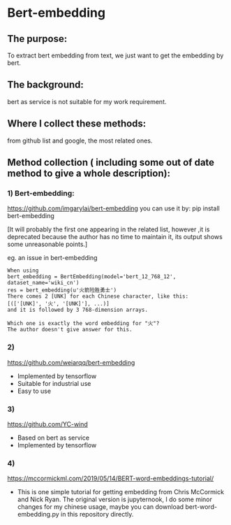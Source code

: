 # Bert-embedding

## The purpose:
To extract bert embedding from text, we just want to get the embedding by bert.

## The background:
bert as service is not suitable for my work requirement.

## Where I collect these methods:
from github list and google, the most related ones.

## Method collection ( including some out of date method to give a whole description):
### 1) Bert-embedding: 

https://github.com/imgarylai/bert-embedding you can use it by: pip install bert-embedding

[It will probably the first one appearing in the related list, however ,it is deprecated because the author has no time to maintain it, its output shows some unreasonable points.]

eg. an issue in bert-embedding

    When using 
    bert_embedding = BertEmbedding(model='bert_12_768_12', dataset_name='wiki_cn')
    res = bert_embedding(u'火箭险胜勇士')
    There comes 2 [UNK] for each Chinese character, like this:
    [(['[UNK]', '火', '[UNK]'], ...)]
    and it is followed by 3 768-dimension arrays.
 
    Which one is exactly the word embedding for "火"?  
    The author doesn't give answer for this.

### 2) 
   https://github.com/weiarqq/bert-embedding 
   - Implemented by tensorflow
   - Suitable for industrial use  
   - Easy to use

### 3) 
   https://github.com/YC-wind
   - Based on bert as service
   - Implemented by tensorflow
   
### 4) 
   https://mccormickml.com/2019/05/14/BERT-word-embeddings-tutorial/
   - This is one simple tutorial for getting embedding from Chris McCormick and Nick Ryan.
   The original version is jupyternook, I do some minor changes for my chinese usage, maybe you can download bert-word-embedding.py in this repository directly.

